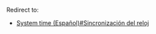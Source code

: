 Redirect to:

*   [System time (Español)#Sincronización del reloj](/index.php/System_time_(Espa%C3%B1ol)#Sincronizaci.C3.B3n_del_reloj "System time (Español)")